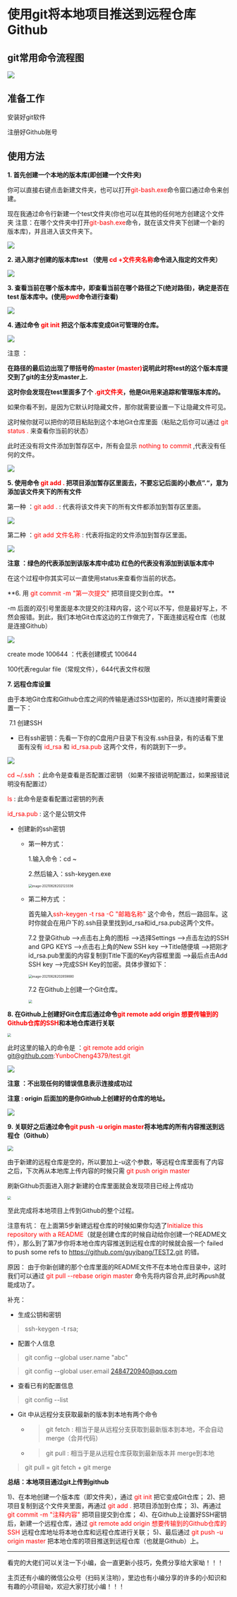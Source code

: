 # 使用git将本地项目推送到远程仓库Github

## git常用命令流程图

![](https://gitee.com/YunboCheng/imageBad/raw/master/image/20210714205319.png)

## 准备工作

安装好git软件

注册好Github账号

## 使用方法

**1. 首先创建一个本地的版本库(即创建一个文件夹)**

你可以直接右键点击新建文件夹，也可以打开<font color =  "red">git-bash.exe</font>命令窗口通过命令来创建。

现在我通过命令行新建一个test文件夹(你也可以在其他的任何地方创建这个文件夹 注意：在哪个文件夹中打开<font color =  "red">git-bash.exe</font>命令，就在该文件夹下创建一个新的版本库)，并且进入该文件夹下。

![](https://gitee.com/YunboCheng/imageBad/raw/master/image/20210626180937.png)

**2. 进入刚才创建的版本库test （使用 <font color = "red">cd +文件夹名称</font>命令进入指定的文件夹）**

![](https://gitee.com/YunboCheng/imageBad/raw/master/image/20210626181136.png)

**3. 查看当前在哪个版本库中，即查看当前在哪个路径之下(绝对路径)，确定是否在 test 版本库中。(使用<font color = "red">pwd</font>命令进行查看)**

![](https://gitee.com/YunboCheng/imageBad/raw/master/image/20210626181509.png)

**4.  通过命令 <font style = "color :#FF0000;backgroung-color:#CCCCFF; ">git init</font> 把这个版本库变成Git可管理的仓库。**

![](https://gitee.com/YunboCheng/imageBad/raw/master/image/20210626181730.png)

注意 ：

**在路径的最后边出现了带括号的<font color = "red">master (master)</font>说明此时将test的这个版本库提交到了git的主分支master上.**

**这时你会发现在test里面多了个 <font  color="red">.git文件夹</font>，他是Git用来追踪和管理版本库的。**



如果你看不到，是因为它默认时隐藏文件，那你就需要设置一下让隐藏文件可见。

这时候你就可以把你的项目粘贴到这个本地Git仓库里面（粘贴之后你可以通过 <font color = "red"> git status .</font> 来查看你当前的状态）

此时还没有将文件添加到暂存区中，所有会显示 <font color = "red">nothing to commit</font> ,代表没有任何的文件。

![](https://gitee.com/YunboCheng/imageBad/raw/master/image/20210626190304.png)

**5. 使用命令 <font color = "red">git add .</font> 把项目添加暂存区里面去，不要忘记后面的小数点”.“，意为添加该文件夹下的所有文件**

第一种 ：<font color = "red">git add .</font>  : 代表将该文件夹下的所有文件都添加到暂存区里面。

![](https://gitee.com/YunboCheng/imageBad/raw/master/image/20210626192210.png)

第二种 ：<font color = "red">git add 文件名称</font> : 代表将指定的文件添加到暂存区里面。

![](https://gitee.com/YunboCheng/imageBad/raw/master/image/20210626192100.png)

**注意 ：绿色的代表添加到该版本库中成功  红色的代表没有添加到该版本库中** 

在这个过程中你其实可以一直使用status来查看你当前的状态。

**6.  用  <font color = "red">git commit -m "第一次提交"</font>  把项目提交到仓库。 **

-m 后面的双引号里面是本次提交的注释内容，这个可以不写，但是最好写上，不然会报错。到此，我们本地Git仓库这边的工作做完了，下面连接远程仓库（也就是连接Github）

![](https://gitee.com/YunboCheng/imageBad/raw/master/image/20210626195103.png)

 create mode 100644 ：代表创建模式 100644

100代表regular file（常规文件），644代表文件权限

**7. 远程仓库设置**

由于本地Git仓库和Github仓库之间的传输是通过SSH加密的，所以连接时需要设置一下：

​	7.1 	创建SSH

- 已有ssh密钥：先看一下你的C盘用户目录下有没有.ssh目录，有的话看下里面有没有  <font color = "red">id_rsa</font>  和  <font color = "red">id_rsa.pub</font>  这两个文件，有的跳到下一步。

![](https://gitee.com/YunboCheng/imageBad/raw/master/image/20210626200855.png)

<font color = "red">cd ~/.ssh</font> ：此命令是查看是否配置过密钥 （如果不报错说明配置过，如果报错说明没有配置过） 

<font color = "red">ls</font> : 此命令是查看配置过密钥的列表

<font color = "red">id_rsa.pub</font> : 这个是公钥文件

- 创建新的ssh密钥

  - 第一种方式：

    1.输入命令：cd ~

    2.然后输入：ssh-keygen.exe

    <img src="C:/Users/YunboCheng/AppData/Roaming/Typora/typora-user-images/image-20210626202123336.png" alt="image-20210626202123336" style="zoom:50%;" />

  - 第二种方式 ：

    首先输入<font color = "red">ssh-keygen -t rsa -C "邮箱名称"</font> 这个命令，然后一路回车。这时你就会在用户下的.ssh目录里找到id_rsa和id_rsa.pub这两个文件。

    

    7.2 	登录Github —>点击右上角的图标 —>选择Settings —>点击左边的SSH and GPG KEYS —>点击右上角的New SSH key —>Title随便填 —>把刚才id_rsa.pub里面的内容复制到Title下面的Key内容框里面 —>最后点击Add SSH key —>完成SSH Key的加密。具体步骤如下：

    <img src="C:/Users/YunboCheng/AppData/Roaming/Typora/typora-user-images/image-20210626202859880.png" alt="image-20210626202859880" style="zoom:50%;" />

    7.2	在Github上创建一个Git仓库。

    <img src="https://gitee.com/YunboCheng/imageBad/raw/master/image/20210626203013.png" style="zoom:50%;" />



**8. 在Github上创建好Git仓库后通过命令<font color = "red">git remote add origin 想要传输到的Github仓库的SSH</font>和本地仓库进行关联**

<img src="https://gitee.com/YunboCheng/imageBad/raw/master/image/20210626212509.png" style="zoom:50%;" />

此时这里的输入的命令是 ：<font color = "red">git remote add origin git@github.com:YunboCheng4379/test.git</font>

![](https://gitee.com/YunboCheng/imageBad/raw/master/image/20210626213210.png)

**注意 ：不出现任何的错误信息表示连接成功过**

**注意 :  origin 后面加的是你Github上创建好的仓库的地址。**

![](https://gitee.com/YunboCheng/imageBad/raw/master/image/20210626212746.png)

**9. 关联好之后通过命令<font color = "red">git push -u origin master</font>将本地库的所有内容推送到远程仓（Github）**

<img src="https://gitee.com/YunboCheng/imageBad/raw/master/image/20210626213325.png" style="zoom:80%;" />

由于新建的远程仓库是空的，所以要加上-u这个参数，等远程仓库里面有了内容之后，下次再从本地库上传内容的时候只需 <font color = "red">git push origin master</font>

刷新Github页面进入刚才新建的仓库里面就会发现项目已经上传成功

<img src="https://gitee.com/YunboCheng/imageBad/raw/master/image/20210626213442.png" style="zoom:50%;" />



至此完成将本地项目上传到Github的整个过程。

注意有坑： 在上面第5步新建远程仓库的时候如果你勾选了<font color = "red">Initialize this repository with a README</font>（就是创建仓库的时候自动给你创建一个README文件），那么到了第7步你将本地仓库内容推送到远程仓库的时候就会报一个 failed to push some refs to https://github.com/guyibang/TEST2.git 的错。

原因： 由于你新创建的那个仓库里面的README文件不在本地仓库目录中，这时我们可以通过 <font color = "red">git pull --rebase origin master</font> 命令先将内容合并,此时再push就能成功了。

补充：

- 生成公钥和密钥
> ssh-keygen -t rsa;

- 配置个人信息
> git config --global user.name "abc"

> git config --global user.email 2484720940@qq.com

- 查看已有的配置信息
> git config --list

- Git 中从远程分支获取最新的版本到本地有两个命令
  
  - >git fetch : 相当于是从远程分支获取到最新版本到本地，不会自动merge（合并代码）
  - >git pull : 相当于是从远程仓库获取到最新版本并 merge到本地
  
> git pull = git fetch + git merge

**总结：本地项目通过git上传到github**

1)、在本地创建一个版本库（即文件夹），通过 <font color = "red">git init</font> 把它变成Git仓库；
2)、把项目复制到这个文件夹里面，再通过 <font color = "red">git add .</font> 把项目添加到仓库；
3)、再通过  <font color = "red">git commit -m "注释内容"</font> 把项目提交到仓库；
4)、在Github上设置好SSH密钥后，新建一个远程仓库，通过  <font color = "red">git remote add origin 想要传输到的Github仓库的SSH</font>  远程仓库地址将本地仓库和远程仓库进行关联；
5)、最后通过  <font color = "red">git push -u origin master</font>  把本地仓库的项目推送到远程仓库（也就是Github）上。

------

看完的大佬们可以关注一下小编，会一直更新小技巧，免费分享给大家呦！！！

主页还有小编的微信公众号（扫码关注哟），里边也有小编分享的许多的小知识和有趣的小项目呦，欢迎大家打扰小编！！！







